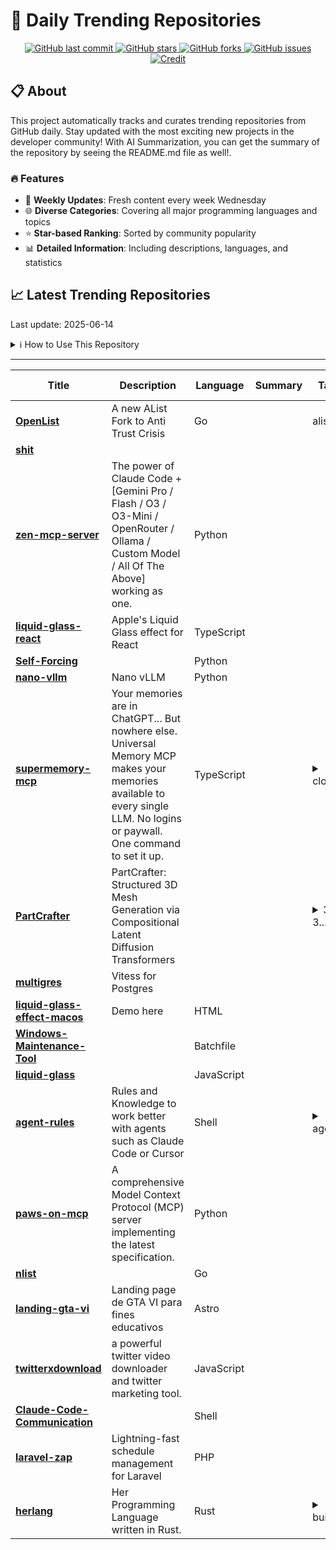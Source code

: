 # 🌟 Daily Trending Repositories

<div align="center">
<a href="https://github.com/marc-ko/daily-trending-repo/commits/main">
    <img src="https://img.shields.io/github/last-commit/marc-ko/daily-trending-repo" alt="GitHub last commit" />
</a>

<a href="https://github.com/marc-ko/daily-trending-repo/stargazers">
    <img src="https://img.shields.io/github/stars/marc-ko/daily-trending-repo" alt="GitHub stars" />
</a>
<a href="https://github.com/marc-ko/daily-trending-repo/network/members">
    <img src="https://img.shields.io/github/forks/marc-ko/daily-trending-repo" alt="GitHub forks" />
</a>
<a href="https://github.com/marc-ko/daily-trending-repo/issues">
    <img src="https://img.shields.io/github/issues/marc-ko/daily-trending-repo" alt="GitHub issues" />
</a>
<a alt="credit" href="https://github.com/zezhishao/DailyArXiv">
 <img src="https://img.shields.io/badge/credit%20-%20Idea%20From%20This%20Repo-blue" alt="Credit">
</a>
</div>

## 📋 About

This project automatically tracks and curates trending repositories from GitHub daily. Stay updated with the most exciting new projects in the developer community! With AI Summarization, you can get the summary of the repository by seeing the README.md file as well!.

### 🔥 Features

- 🔄 **Weekly Updates**: Fresh content every week Wednesday
- 🌐 **Diverse Categories**: Covering all major programming languages and topics
- ⭐ **Star-based Ranking**: Sorted by community popularity
- 📊 **Detailed Information**: Including descriptions, languages, and statistics

## 📈 Latest Trending Repositories

Last update: 2025-06-14

<details>
<summary>ℹ️ How to Use This Repository</summary>

1. **Star & Watch**: Click the 'Star' and 'Watch' buttons to receive weekly email notifications
2. **Browse**: Explore trending repositories organized by popularity
3. **Contribute**: Feel free to open issues or suggest improvements

</details>

---

| **Title** | **Description** | **Language** | **Summary** | **Tags** | **Stars Count** |
| --- | --- | --- | --- | --- | --- |
| **[OpenList](https://github.com/OpenListTeam/OpenList)** | A new AList Fork to Anti Trust Crisis | Go |  | alist | 3477 |
| **[shit](https://github.com/AasishPokhrel/shit)** |  |  |  |  | 2373 |
| **[zen-mcp-server](https://github.com/BeehiveInnovations/zen-mcp-server)** | The power of Claude Code + [Gemini Pro / Flash / O3 / O3-Mini / OpenRouter / Ollama / Custom Model / All Of The Above] working as one. | Python |  |  | 1401 |
| **[liquid-glass-react](https://github.com/rdev/liquid-glass-react)** | Apple's Liquid Glass effect for React | TypeScript |  |  | 1345 |
| **[Self-Forcing](https://github.com/guandeh17/Self-Forcing)** |  | Python |  |  | 1034 |
| **[nano-vllm](https://github.com/GeeeekExplorer/nano-vllm)** | Nano vLLM | Python |  |  | 944 |
| **[supermemory-mcp](https://github.com/supermemoryai/supermemory-mcp)** | Your memories are in ChatGPT... But nowhere else. Universal Memory MCP makes your memories available to every single LLM. No logins or paywall. One command to set it up. | TypeScript |  | <details><summary>cloud...</summary><p>cloudflare, mcp</p></details> | 913 |
| **[PartCrafter](https://github.com/wgsxm/PartCrafter)** | PartCrafter: Structured 3D Mesh Generation via Compositional Latent Diffusion Transformers |  |  | <details><summary>3d, 3...</summary><p>3d, 3d-generation, 3d-object-generation, 3d-object-reconstruction, 3d-reconstruction, 3d-scene-generation, 3d-scene-reconstruction, image-to-3d</p></details> | 753 |
| **[multigres](https://github.com/multigres/multigres)** | Vitess for Postgres |  |  |  | 549 |
| **[liquid-glass-effect-macos](https://github.com/lucasromerodb/liquid-glass-effect-macos)** | Demo here | HTML |  |  | 507 |
| **[Windows-Maintenance-Tool](https://github.com/ios12checker/Windows-Maintenance-Tool)** |  | Batchfile |  |  | 500 |
| **[liquid-glass](https://github.com/shuding/liquid-glass)** |  | JavaScript |  |  | 429 |
| **[agent-rules](https://github.com/steipete/agent-rules)** | Rules and Knowledge to work better with agents such as Claude Code or Cursor | Shell |  | <details><summary>agent...</summary><p>agent, claudecode, cursor, llms, rules</p></details> | 332 |
| **[paws-on-mcp](https://github.com/hemanth/paws-on-mcp)** | A comprehensive Model Context Protocol (MCP) server implementing the latest specification. | Python |  |  | 291 |
| **[nlist](https://github.com/NodeSeekDev/nlist)** |  | Go |  |  | 271 |
| **[landing-gta-vi](https://github.com/midudev/landing-gta-vi)** | Landing page de GTA VI para fines educativos | Astro |  |  | 264 |
| **[twitterxdownload](https://github.com/ezshine/twitterxdownload)** | a powerful twitter video downloader and twitter marketing tool. | JavaScript |  |  | 260 |
| **[Claude-Code-Communication](https://github.com/nishimoto265/Claude-Code-Communication)** |  | Shell |  |  | 234 |
| **[laravel-zap](https://github.com/ludoguenet/laravel-zap)** | Lightning-fast schedule management for Laravel | PHP |  |  | 231 |
| **[herlang](https://github.com/justjavac/herlang)** | Her Programming Language written in Rust. | Rust |  | <details><summary>build...</summary><p>build-your-own-x, herlang, language</p></details> | 231 |


